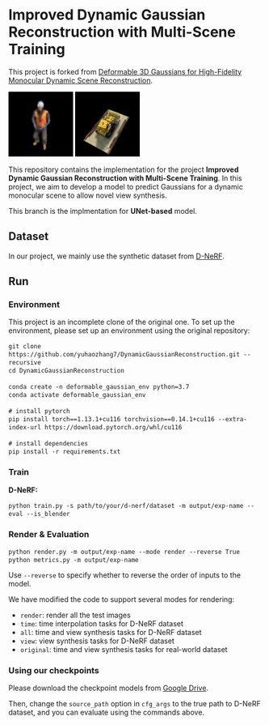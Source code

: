 # Improved Dynamic Gaussian Reconstruction with Multi-Scene Training

This project is forked from [Deformable 3D Gaussians for High-Fidelity Monocular Dynamic Scene Reconstruction](https://github.com/ingra14m/Deformable-3D-Gaussians).

![Our Teaser image](assets/teaser.gif)
![Our Teaser image](assets/teaser2.gif)

This repository contains the implementation for the project **Improved Dynamic Gaussian Reconstruction with Multi-Scene Training**. In this project, we aim to develop a model to predict Gaussians for a dynamic monocular scene to allow novel view synthesis.

This branch is the implmentation for **UNet-based** model.

## Dataset

In our project, we mainly use the synthetic dataset from [D-NeRF](https://www.albertpumarola.com/research/D-NeRF/index.html).


## Run

### Environment

This project is an incomplete clone of the original one. To set up the environment, please set up an environment using the original repository:
```shell
git clone https://github.com/yuhaozhang7/DynamicGaussianReconstruction.git --recursive
cd DynamicGaussianReconstruction

conda create -n deformable_gaussian_env python=3.7
conda activate deformable_gaussian_env

# install pytorch
pip install torch==1.13.1+cu116 torchvision==0.14.1+cu116 --extra-index-url https://download.pytorch.org/whl/cu116

# install dependencies
pip install -r requirements.txt
```

### Train

**D-NeRF:**

```shell
python train.py -s path/to/your/d-nerf/dataset -m output/exp-name --eval --is_blender
```


### Render & Evaluation

```shell
python render.py -m output/exp-name --mode render --reverse True
python metrics.py -m output/exp-name
```

Use `--reverse` to specify whether to reverse the order of inputs to the model.

We have modified the code to support several modes for rendering:

- `render`: render all the test images
- `time`: time interpolation tasks for D-NeRF dataset
- `all`: time and view synthesis tasks for D-NeRF dataset
- `view`: view synthesis tasks for D-NeRF dataset
- `original`: time and view synthesis tasks for real-world dataset


### Using our checkpoints

Please download the checkpoint models from 
[Google Drive](https://drive.google.com/drive/folders/16d6MSmLQSwDm04G-4os-QtZUPnxvELGA?usp=sharing).

Then, change the `source_path` option in `cfg_args` to the true path to D-NeRF dataset, and you can evaluate using the commands above.